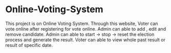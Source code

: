 # Online-Voting-System
This project is on Online Voting System. Through this website, Voter can vote online after registering for vote online. Admin can able to add , edit and remove candidate. Admin can able to start  -> stop -> reset the election process and generate the result. Voter can able to view whole past result or result of specific date.
